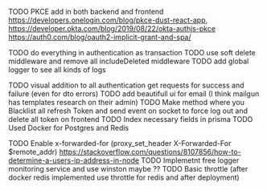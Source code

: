 

TODO PKCE add in both backend and frontend
 https://developers.onelogin.com/blog/pkce-dust-react-app,
 https://developer.okta.com/blog/2019/08/22/okta-authjs-pkce
 https://auth0.com/blog/oauth2-implicit-grant-and-spa/




TODO do everything in authentication as transaction
TODO use soft delete middleware and remove all includeDeleted middleware
TODO add global logger to see all kinds of logs

TODO visual addition to all authentication get requests for success and failure (even for dto errors)
TODO add beautifull ui for email (I think mailgun has templates research on their admin)
TODO Make method where you Blacklist all refresh Token and send event on socket to force log out and delete all token on frontend
TODO Index necessary fields in prisma
TODO Used Docker for Postgres and Redis

TODO  Enable x-forwarded-for (proxy_set_header X-Forwarded-For $remote_addr)
      https://stackoverflow.com/questions/8107856/how-to-determine-a-users-ip-address-in-node
TODO Implemetnt free logger monitoring service and use winston maybe ??
TODO Basic throttle (after docker redis implemented use throttle for redis and after deployment)